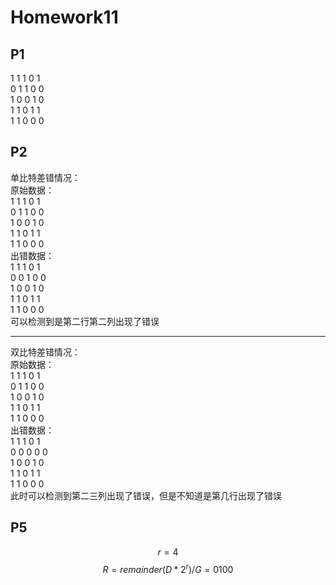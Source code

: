 # Homework11

## P1

1 1 1 0 1  
0 1 1 0 0  
1 0 0 1 0  
1 1 0 1 1  
1 1 0 0 0  

## P2

单比特差错情况：  
原始数据：  
1 1 1 0 1  
0 1 1 0 0  
1 0 0 1 0  
1 1 0 1 1  
1 1 0 0 0  
出错数据：  
1 1 1 0 1  
0 0 1 0 0  
1 0 0 1 0  
1 1 0 1 1  
1 1 0 0 0  
可以检测到是第二行第二列出现了错误  
***
双比特差错情况：  
原始数据：  
1 1 1 0 1  
0 1 1 0 0  
1 0 0 1 0  
1 1 0 1 1  
1 1 0 0 0  
出错数据：  
1 1 1 0 1  
0 0 0 0 0  
1 0 0 1 0  
1 1 0 1 1  
1 1 0 0 0  
此时可以检测到第二三列出现了错误，但是不知道是第几行出现了错误  

## P5

$$r = 4$$
$$R = remainder(D*2^r) / G = 0100$$
